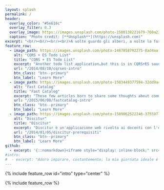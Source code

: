 ```yaml
---
layout: splash
permalink: /
header:
  overlay_color: "#5e616c"
  overlay_filter: 0.3
  overlay_image: https://images.unsplash.com/photo-1508138221679-760a23a2285b?auto=format&fit=crop&w=800&q=50
  caption: "Photo credit: [**Unsplash**](https://unsplash.com)"
excerpt: "<br/><br/><br/><br/>A volte guardo gli alberi, a volte la foresta.<br/>Da vicino, per i dettagli.<br/>Dall'alto, per la visione d'insieme.<br/><br/>E c'è sempre qualcosa da imparare.<br/>{::nomarkdown}{:/nomarkdown}"
feature_row:
  - image_path: https://images.unsplash.com/photo-1487058792275-0ad4aaf24ca7?auto=format&fit=crop&w=1350&q=80
    alt: "CQRS + ES Todo List"
    title: "CQRS + ES Todo List"
    excerpt: "Another todo list application…but this is in CQRS+ES sauce!<br/>This is my training journey into Command Query Responsibility Segregation (CQRS) + Event Sourcing (ES) patterns."
    url: "/2014/08/10/cqrses-intro"
    btn_class: "btn--primary"
    btn_label: "Learn More"
  - image_path: https://images.unsplash.com/photo-1503449377594-32dd9ac4467c?auto=format&fit=crop&w=1351&q=80
    alt: "Fast Catalog"
    title: "Fast Catalog"
    excerpt: "These few articles born to share some thoughts about common functionality in e-commerce: multi-attribute catalog search. In NoSQL."
    url: "/2015/06/08/fastcatalog-intro"
    btn_class: "btn--primary"
    btn_label: "Learn More"
  - image_path: https://images.unsplash.com/photo-1509062522246-3755977927d7?auto=format&fit=crop&w=1404&q=80
    alt: "Discitur"
    title: "Discitur"
    excerpt: "Discitur è un'applicazione web rivolta ai docenti con l'obiettivo di essere una piattaforma di condivisione delle buone e cattive pratiche di insegnamento, analizzandone i pro ed i contro, in modo da poterle riutilizzare e perfezionare con l’applicazione da parte di molti docenti. Oltre a questo, è una palestra di apprendimento per la realizzazione di Single Page Application con Angular.js e di tecniche Agili di sviluppo software."
    url: "/2014/01/05/discitur-prerequisiti"
    btn_class: "btn--primary"
    btn_label: "Learn More"
github:
  - excerpt: '{::nomarkdown}<iframe style="display: inline-block;" src="https://ghbtns.com/github-btn.html?user=mmistakes&repo=minimal-mistakes&type=star&count=true&size=large" frameborder="0" scrolling="0" width="160px" height="30px"></iframe> <iframe style="display: inline-block;" src="https://ghbtns.com/github-btn.html?user=mmistakes&repo=minimal-mistakes&type=fork&count=true&size=large" frameborder="0" scrolling="0" width="158px" height="30px"></iframe>{:/nomarkdown}'
#intro:
#  - excerpt: "Adoro imparare, costantemente; la mia giornata ideale è quella che finisce con la considerazione d'aver imparato qualcosa in più rispetto al giorno prima (mi fa dormire meglio).{::nomarkdown}{:/nomarkdown}"
---
```


{% include feature_row id="intro" type="center" %}

{% include feature_row %}
